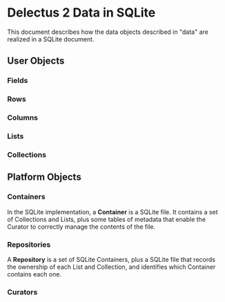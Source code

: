 # Delectus 2 Data in SQLite

This document describes how the data objects described in "data" are
realized in a SQLite document.

## User Objects

### Fields
### Rows
### Columns
### Lists
### Collections

## Platform Objects

### Containers

In the SQLite implementation, a **Container** is a SQLite file. It
contains a set of Collections and Lists, plus some tables of metadata
that enable the Curator to correctly manage the contents of the file.

### Repositories

A **Repository** is a set of SQLite Containers, plus a SQLite file
that records the ownership of each List and Collection, and identifies
which Container contains each one. 

### Curators


